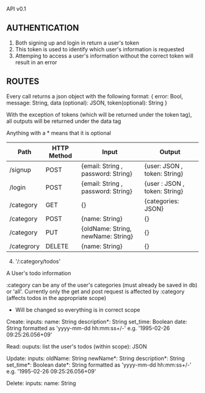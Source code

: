 API v0.1

## AUTHENTICATION

1. Both signing up and login in return a user's token
2. This token is used to identify which user's information is requested
3. Attemping to access a user's information without the correct token will result in an error

## ROUTES ##

Every call returns a json object with the following format:
{
	error: Bool,
	message: String,
	data (optional): JSON,
	token(optional): String
}

With the exception of tokens (which will be returned under the token tag),
all outputs will be returned under the data tag

Anything with a * means that it is optional

Path | HTTP Method| Input | Output 
-----|------------|-------|-------
/signup | POST | {email: String , password: String} | {user: JSON , token: String}
/login | POST | {email: String , password: String} | {user : JSON , token: String}
/category | GET | {} | {categories: JSON}
/category | POST | {name: String} | {}
/category | PUT | {oldName: String, newName: String} | {}
/categrory | DELETE | {name: String} | {}



4. '/:category/todos'

A User's todo information

:category can be any of the user's categories (must already be saved in db) or 'all'.
Currently only the get and post request is affected by :category (affects todos in the appropriate scope) 
- Will be changed so everything is in correct scope

Create:
	inputs:
		name: String
		description*: String
		set_time: Boolean
		date: String formatted as 'yyyy-mm-dd hh:mm:ss+/-<time zone>' e.g. '1995-02-26 09:25:26.056+09'

Read:
	ouputs:
		list the user's todos (within scope): JSON

Update:
	inputs:
		oldName: String
		newName*: String
		description*: String
		set_time*: Boolean
		date*: String formatted as 'yyyy-mm-dd hh:mm:ss+/-<time zone>' e.g. '1995-02-26 09:25:26.056+09'

Delete:
	inputs:
		name: String

